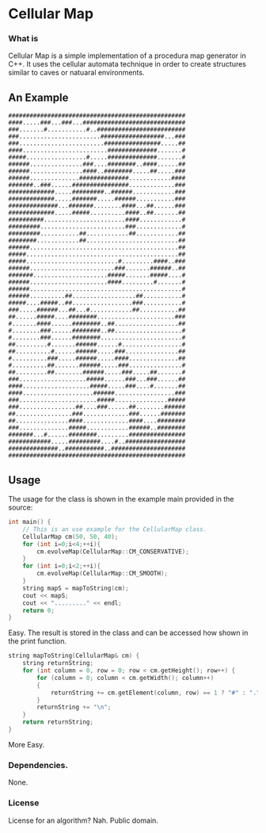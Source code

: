 # Cellular Map

### What is

Cellular Map is a simple implementation of a procedura map generator in C++. It uses the cellular automata technique in order to create structures similar to caves or natuaral environments.

## An Example

	##################################################
	####.....###...###...#############################
	###.......#...........#..#########################
	###.......................##################...###
	###........................################.....##
	####........................##############.......#
	#####.................#.....##############.......#
	######...............###....########..####......##
	######...............####..########.....##.....###
	######..............##############............####
	#######..###......################.............###
	#############.....#########..######............###
	#############.....#######.....######...........###
	##############...#######........####...##......###
	#############.....#####..........####..##.......##
	##########.......................####............#
	#########........................###.............#
	#########...........##............##............##
	########............##..........................##
	######..........................................##
	#####...........................................##
	#####..........................#.........####..###
	######........................###.......######..##
	#######.....................#####.......#####....#
	######......................####.........#.......#
	######...........................................#
	######..........##..................##...........#
	#####....#####..##.................###...........#
	###.....######...##...#............##...........##
	##......#####....########......................###
	#.......####......########..##..................##
	#........###......########..##...................#
	#........###......########.......................#
	##.........#.......######......#.................#
	##..........#......######.....###...............##
	#..........###.....######.....####..............##
	#..........##.......######.....###...............#
	##.........##........######.....###.....##.......#
	###...................#####......###...###......##
	####...................#####.....###....#.......##
	####....................######.................###
	###......................#####...............#####
	###................##....###......##........######
	##................###.............###......#######
	##...............####.............####....########
	###..............#####............######..########
	#######...#......########.........################
	############.....#########....#..#################
	##############..###########..#####################
	##################################################

## Usage

The usage for the class is shown in the example main provided in the source:

```cpp
int main() {
    // This is an use example for the CellularMap class.
    CellularMap cm(50, 50, 40);
    for (int i=0;i<4;++i){
        cm.evolveMap(CellularMap::CM_CONSERVATIVE);
    }
    for (int i=0;i<2;++i){
        cm.evolveMap(CellularMap::CM_SMOOTH);
    }
    string mapS = mapToString(cm);
    cout << mapS;
    cout << "........." << endl;
    return 0;
}
```

Easy. The result is stored in the class and can be accessed how shown in the print function.

```cpp
string mapToString(CellularMap& cm) {
    string returnString;
    for (int column = 0, row = 0; row < cm.getHeight(); row++) {
        for (column = 0; column < cm.getWidth(); column++)
        {
            returnString += cm.getElement(column, row) == 1 ? "#" : ".";
        }
        returnString += "\n";
    }
    return returnString;
}
```

More Easy.

### Dependencies. 

None.

### License

License for an algorithm? Nah. Public domain.
